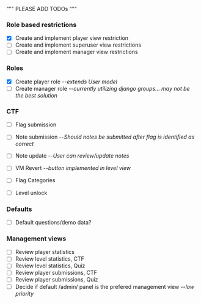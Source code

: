 """ PLEASE ADD TODOs """

### Role based restrictions
- [x] Create and implement player view restriction
- [ ] Create and implement superuser view restrictions
- [ ] Create and implement manager view restrictions

### Roles
- [x] Create player role --*extends User model*
- [ ] Create manager role --*currently utilizing django groups... may  not be the best solution*

### CTF
- [ ] Flag submission
- [ ] Note submission --*Should notes be submitted after flag is identified as correct*
- [ ] Note update --*User can review/update notes*
- [ ] VM Revert --*button implemented in level view*
- [ ] Flag Categories
- [ ] Level unlock


### Defaults
- [ ] Default questions/demo data?

### Management views
- [ ] Review player statistics
- [ ] Review level statistics, CTF
- [ ] Review level statistics, Quiz
- [ ] Review player submissions, CTF
- [ ] Review player submissions, Quiz
- [ ] Decide if default /admin/ panel is the prefered management view --*low priority*
